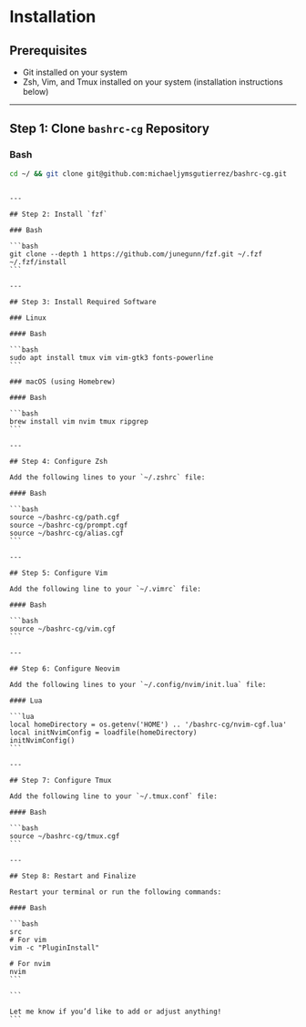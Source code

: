 # Installation

## Prerequisites

- Git installed on your system
- Zsh, Vim, and Tmux installed on your system (installation instructions below)

---

## Step 1: Clone `bashrc-cg` Repository

### Bash

```bash
cd ~/ && git clone git@github.com:michaeljymsgutierrez/bashrc-cg.git
```

````

---

## Step 2: Install `fzf`

### Bash

```bash
git clone --depth 1 https://github.com/junegunn/fzf.git ~/.fzf
~/.fzf/install
```

---

## Step 3: Install Required Software

### Linux

#### Bash

```bash
sudo apt install tmux vim vim-gtk3 fonts-powerline
```

### macOS (using Homebrew)

#### Bash

```bash
brew install vim nvim tmux ripgrep
```

---

## Step 4: Configure Zsh

Add the following lines to your `~/.zshrc` file:

#### Bash

```bash
source ~/bashrc-cg/path.cgf
source ~/bashrc-cg/prompt.cgf
source ~/bashrc-cg/alias.cgf
```

---

## Step 5: Configure Vim

Add the following line to your `~/.vimrc` file:

#### Bash

```bash
source ~/bashrc-cg/vim.cgf
```

---

## Step 6: Configure Neovim

Add the following lines to your `~/.config/nvim/init.lua` file:

#### Lua

```lua
local homeDirectory = os.getenv('HOME') .. '/bashrc-cg/nvim-cgf.lua'
local initNvimConfig = loadfile(homeDirectory)
initNvimConfig()
```

---

## Step 7: Configure Tmux

Add the following line to your `~/.tmux.conf` file:

#### Bash

```bash
source ~/bashrc-cg/tmux.cgf
```

---

## Step 8: Restart and Finalize

Restart your terminal or run the following commands:

#### Bash

```bash
src
# For vim
vim -c "PluginInstall"

# For nvim
nvim
```

```

Let me know if you’d like to add or adjust anything!
```
````
